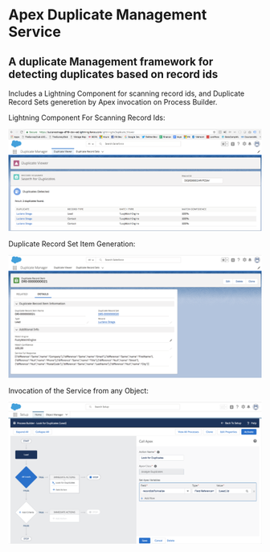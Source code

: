 # Apex Duplicate Management Service

## A duplicate Management framework for detecting duplicates based on record ids

Includes a Lightning Component for scanning record ids, and Duplicate Record Sets generetion by Apex invocation on Process Builder.

Lightning Component For Scanning Record Ids:

![LightningComponent](https://github.com/lucianostraga/apex-duplicate-service/blob/master/images/Duplicate_LC.png)

Duplicate Record Set Item Generation:

![DuplicateRecordSetItem](https://github.com/lucianostraga/apex-duplicate-service/blob/master/images/Duplicate_Record_Set.png)

Invocation of the Service from any Object:

![Flow](https://github.com/lucianostraga/apex-duplicate-service/blob/master/images/Flow.png)



